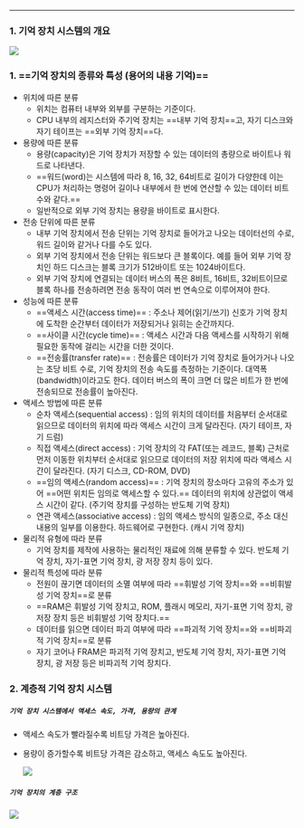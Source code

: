 
---

### 1. 기억 장치 시스템의 개요

![](../../../../image/Pasted%20image%2020240525112222.png)

### 1. ==기억 장치의 종류와 특성 (용어의 내용 기억)==
- 위치에 따른 분류
	- 위치는 컴퓨터 내부와 외부를 구분하는 기준이다.
	- CPU 내부의 레지스터와 주기억 장치는 ==내부 기억 장치==고, 자기 디스크와 자기 테이프는 ==외부 기억 장치==다.
- 용량에 따른 분류
	- 용량(capacity)은 기억 장치가 저장할 수 있는 데이터의 총량으로 바이트나 워드로 나타낸다.
	- ==워드(word)는 시스템에 따라 8, 16, 32, 64비트로 길이가 다양한데 이는 CPU가 처리하는 명령어 길이나 내부에서 한 번에 연산할 수 있는 데이터 비트 수와 같다.==
	- 일반적으로 외부 기억 장치는 용량을 바이트로 표시한다.
- 전송 단위에 따른 분류
	- 내부 기억 장치에서 전송 단위는 기억 장치로 들어가고 나오는 데이터선의 수로, 워드 길이와 같거나 다를 수도 있다.
	- 외부 기억 장치에서 전송 단위는 워드보다 큰 블록이다. 예를 들어 외부 기억 장치인 하드 디스크는 블록 크기가 512바이트 또는 1024바이트다.
	- 외부 기억 장치에 연결되는 데이터 버스의 폭은 8비트, 16비트, 32비트이므로 블록 하나를 전송하려면 전송 동작이 여러 번 연속으로 이루어져야 한다.
- 성능에 따른 분류
	- ==액세스 시간(access time)== : 주소나 제어(읽기/쓰기) 신호가 기억 장치에 도착한 순간부터 데이터가 저장되거나 읽히는 순간까지다.
	- ==사이클 시간(cycle time)== : 액세스 시간과 다음 액세스를 시작하기 위해 필요한 동작에 걸리는 시간을 더한 것이다.
	- ==전송률(transfer rate)== : 전송률은 데이터가 기억 장치로 들어가거나 나오는 초당 비트 수로, 기억 장치의 전송 속도를 측정하는 기준이다. 대역폭(bandwidth)이라고도 한다. 데이터 버스의 폭이 크면 더 많은 비트가 한 번에 전송되므로 전송률이 높아진다.
- 액세스 방법에 따른 분류
	- 순차 액세스(sequential access) : 임의 위치의 데이터를 처음부터 순서대로 읽으므로 데이터의 위치에 따라 액세스 시간이 크게 달라진다. (자기 테이프, 자기 드럼)
	- 직접 액세스(direct access) : 기억 장치의 각 FAT(또는 레코드, 블록) 근처로 먼저 이동한 위치부터 순서대로 읽으므로 데이터의 저장 위치에 따라 액세스 시간이 달라진다. (자기 디스크, CD-ROM, DVD)
	- ==임의 액세스(random access)== : 기억 장치의 장소마다 고유의 주소가 있어 ==어떤 위치든 임의로 액세스할 수 있다.== 데이터의 위치에 상관없이 액세스 시간이 같다. (주기억 장치를 구성하는 반도체 기억 장치)
	- 연관 액세스(associative access) : 임의 액세스 방식의 일종으로, 주소 대신 내용의 일부를 이용한다. 하드웨어로 구현한다. (캐시 기억 장치)
- 물리적 유형에 따라 분류
	- 기억 장치를 제작에 사용하는 물리적인 재료에 의해 분류할 수 있다. 반도체 기억 장치, 자기-표면 기억 장치, 광 저장 장치 등이 있다.
- 물리적 특성에 따라 분류
	- 전원이 끊기면 데이터의 소멸 여부에 따라 ==휘발성 기억 장치==와 ==비휘발성 기억 장치==로 분류
	- ==RAM은 휘발성 기억 장치고, ROM, 플래시 메모리, 자기-표면 기억 장치, 광 저장 장치 등은 비휘발성 기억 장치다.==
	- 데이터를 읽으면 데이터 파괴 여부에 따라 ==파괴적 기억 장치==와 ==비파괴적 기억 장치==로 분류
	- 자기 코어나 FRAM은 파괴적 기억 장치고, 반도체 기억 장치, 자기-표면 기억 장치, 광 저장 등은 비파괴적 기억 장치다.

### 2. 계층적 기억 장치 시스템
##### `기억 장치 시스템에서 액세스 속도, 가격, 용량의 관계`
- 액세스 속도가 빨라질수록 비트당 가격은 높아진다.
- 용량이 증가할수록 비트당 가격은 감소하고, 액세스 속도도 높아진다.

	![](../../../../image/Pasted%20image%2020240525113651.png)

##### `기억 장치의 계층 구조`

![](../../../../image/Pasted%20image%2020240525113733.png)
